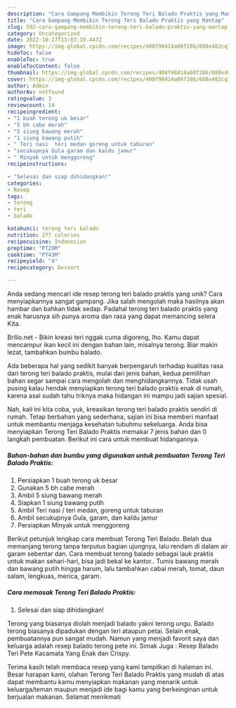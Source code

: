 ```yaml
---
description: "Cara Gampang Membikin Terong Teri Balado Praktis yang Mantap"
title: "Cara Gampang Membikin Terong Teri Balado Praktis yang Mantap"
slug: 592-cara-gampang-membikin-terong-teri-balado-praktis-yang-mantap
category: Uncategorized
date: 2022-10-27T13:03:19.447Z
image: https://img-global.cpcdn.com/recipes/408f98414a08f286/680x482cq70/terong-teri-balado-praktis-foto-resep-utama.jpg
hideToc: false
enableToc: true
enableTocContent: false
thumbnail: https://img-global.cpcdn.com/recipes/408f98414a08f286/680x482cq70/terong-teri-balado-praktis-foto-resep-utama.jpg
cover: https://img-global.cpcdn.com/recipes/408f98414a08f286/680x482cq70/terong-teri-balado-praktis-foto-resep-utama.jpg
author: Admin
authorAv: notfound
ratingvalue: 3
reviewcount: 14
recipeingredient:
- "1 buah terong uk besar"
- "5 bh cabe merah"
- "5 siung bawang merah"
- "1 siung bawang putih"
- " Teri nasi  teri medan goreng untuk taburan"
- "secukupnya Gula garam dan kaldu jamur"
- " Minyak untuk menggoreng"
recipeinstructions:

- "Selesai dan siap dihidangkan!"
categories:
- Resep
tags:
- terong
- teri
- balado

katakunci: terong teri balado 
nutrition: 277 calories
recipecuisine: Indonesian
preptime: "PT29M"
cooktime: "PT43M"
recipeyield: "4"
recipecategory: Dessert

---
```





Anda sedang mencari ide resep terong teri balado praktis yang unik? Cara menyiapkannya sangat gampang. Jika salah mengolah maka hasilnya akan hambar dan bahkan tidak sedap. Padahal terong teri balado praktis yang enak harusnya sih punya aroma dan rasa yang dapat memancing selera Kita.





Brilio.net - Bikin kreasi teri nggak cuma digoreng, lho. Kamu dapat mencampur ikan kecil ini dengan bahan lain, misalnya terong. Biar makin lezat, tambahkan bumbu balado.

Ada beberapa hal yang sedikit banyak berpengaruh terhadap kualitas rasa dari terong teri balado praktis, mulai dari jenis bahan, kedua pemilihan bahan segar sampai cara mengolah dan menghidangkannya. Tidak usah pusing kalau hendak menyiapkan terong teri balado praktis enak di rumah, karena asal sudah tahu triknya maka hidangan ini mampu jadi sajian spesial.






Nah, kali ini kita coba, yuk, kreasikan terong teri balado praktis sendiri di rumah. Tetap berbahan yang sederhana, sajian ini bisa memberi manfaat untuk membantu menjaga kesehatan tubuhmu sekeluarga. Anda bisa menyiapkan Terong Teri Balado Praktis memakai 7 jenis bahan dan 0 langkah pembuatan. Berikut ini cara untuk membuat hidangannya.

<!--inarticleads1-->

##### Bahan-bahan dan bumbu yang digunakan untuk pembuatan Terong Teri Balado Praktis:

1. Persiapkan 1 buah terong uk besar
1. Gunakan 5 bh cabe merah
1. Ambil 5 siung bawang merah
1. Siapkan 1 siung bawang putih
1. Ambil  Teri nasi / teri medan, goreng untuk taburan
1. Ambil secukupnya Gula, garam, dan kaldu jamur
1. Persiapkan  Minyak untuk menggoreng


Berikut petunjuk lengkap cara membuat Terong Teri Balado. Belah dua memanjang terong tanpa terputus bagian ujungnya, lalu rendam di dalam air garam sebentar dan. Cara membuat terong balado sebagai lauk praktis untuk makan sehari-hari, bisa jadi bekal ke kantor.. Tumis bawang merah dan bawang putih hingga harum, lalu tambahkan cabai merah, tomat, daun salam, lengkuas, merica, garam. 

<!--inarticleads2-->

##### Cara memasak Terong Teri Balado Praktis:


1. Selesai dan siap dihidangkan!

Terong yang biasanya diolah menjadi balado yakni terong ungu. Balado terong biasanya dipadukan dengan teri ataupun petai. Selain enak, pembuatannya pun sangat mudah. Namun yang menjadi favorit saya dan keluarga adalah resep balado terong pete ini. Simak Juga : Resep Balado Teri Pete Kacamata Yang Enak dan Crispy. 

Terima kasih telah membaca resep yang kami tampilkan di halaman ini. Besar harapan kami, olahan Terong Teri Balado Praktis yang mudah di atas dapat membantu kamu menyiapkan makanan yang menarik untuk keluarga/teman maupun menjadi ide bagi kamu yang berkeinginan untuk berjualan makanan. Selamat menikmati
